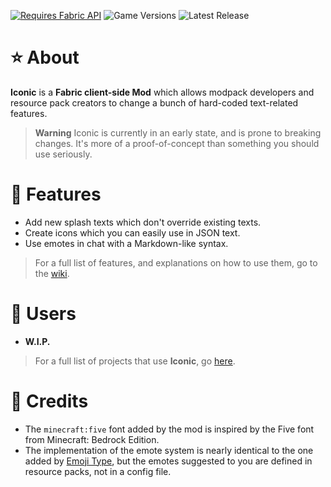 [![Requires Fabric API](https://img.shields.io/badge/Requires-Fabric_API-ff9700?style=for-the-badge)](https://modrinth.com/mod/fabric-api)
![Game Versions](https://img.shields.io/badge/Game_Versions-1.19.2_--_1.19.4-ff9700?style=for-the-badge)
![Latest Release](https://img.shields.io/github/v/tag/Sindercube/Iconic?style=for-the-badge&label=Latest%20Release&color=ff9700)

# ⭐ About

**Iconic** is a **Fabric client-side Mod** which allows modpack developers and resource pack creators to change a bunch of hard-coded text-related features.

> **Warning**
> Iconic is currently in an early state, and is prone to breaking changes. It's more of a proof-of-concept than something you should use seriously.

# 📘 Features

- Add new splash texts which don't override existing texts.
- Create icons which you can easily use in JSON text.
- Use emotes in chat with a Markdown-like syntax.
<!-- - Change how tooltips in the game are styled. -->

> For a full list of features, and explanations on how to use them, go to the [wiki](iconic.sindercu.be/).

# 👥 Users

- **W.I.P.**

> For a full list of projects that use **Iconic**, go [here](https://github.com/topics/uses-minecraft-iconic).


# 📝 Credits

- The `minecraft:five` font added by the mod is inspired by the Five font from Minecraft: Bedrock Edition.
- The implementation of the emote system is nearly identical to the one added by [Emoji Type](https://modrinth.com/mod/emoji-type), but the emotes suggested to you are defined in resource packs, not in a config file.